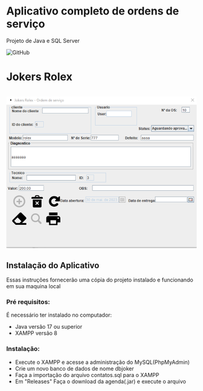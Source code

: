 # Aplicativo completo de ordens de serviço
Projeto de Java e SQL Server

![GitHub](https://img.shields.io/github/license/lluancunha/Agenda?style=plastic)
# Jokers Rolex

![]()
![Print da tela](https://github.com/lluancunha/JokersRolex/blob/main/img/print.png)


## Instalação do Aplicativo
Essas instruções fornecerão uma cópia do projeto instalado e funcionando em sua maquina local

### Pré requisitos:
É necessário ter instalado no computador:
* Java versão 17 ou superior
* XAMPP versão 8

### Instalação:
* Execute o XAMPP e acesse a administração do MySQL(PhpMyAdmin)
* Crie um novo banco de dados de nome dbjoker
* Faça a importação do arquivo contatos.sql para o XAMPP
* Em "Releases" Faça o download da agenda(.jar) e execute o arquivo


